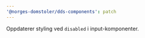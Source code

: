 ```yaml
---
'@norges-domstoler/dds-components': patch
---
```


Oppdaterer styling ved `disabled` i input-komponenter.
